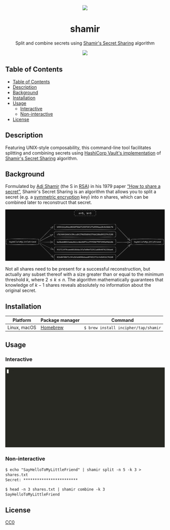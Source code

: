 <div align="center">
  <img src="https://user-images.githubusercontent.com/11808903/112536517-e07bcb00-8dad-11eb-9931-10ad4fe5c1d9.png" width="200"/>

  <h1>shamir</h1>

  <p>Split and combine secrets using <a href="https://en.wikipedia.org/wiki/Shamir%27s_Secret_Sharing">Shamir's Secret Sharing</a> algorithm</p>

  <a href="https://github.com/incipher/shamir/releases/latest">
    <img src="https://img.shields.io/github/release/incipher/shamir.svg?style=for-the-badge" />
  </a>
</div>

## Table of Contents

- [Table of Contents](#table-of-contents)
- [Description](#description)
- [Background](#background)
- [Installation](#installation)
- [Usage](#usage)
  - [Interactive](#interactive)
  - [Non-interactive](#non-interactive)
- [License](#license)

## Description

Featuring UNIX-style composability, this command-line tool facilitates splitting and combining secrets using [HashiCorp Vault's implementation](https://github.com/hashicorp/vault/blob/main/shamir/shamir.go) of [Shamir's Secret Sharing](https://en.wikipedia.org/wiki/Shamir%27s_Secret_Sharing) algorithm.

## Background

Formulated by [Adi Shamir](https://en.wikipedia.org/wiki/Adi_Shamir) (the S in [RSA](<https://en.wikipedia.org/wiki/RSA_(cryptosystem)>)) in his 1979 paper [“How to share a secret”](http://web.mit.edu/6.857/OldStuff/Fall03/ref/Shamir-HowToShareASecret.pdf), Shamir's Secret Sharing is an algorithm that allows you to split a secret (e.g. a [symmetric encryption](https://en.wikipedia.org/wiki/Symmetric-key_algorithm) key) into $n$ shares, which can be combined later to reconstruct that secret.

![Diagram](./doc/assets/diagram.png)

Not all shares need to be present for a successful reconstruction, but actually any subset thereof with a size greater than or equal to the minimum threshold $k$, where $2 \le k \le n$. The algorithm mathematically guarantees that knowledge of $k - 1$ shares reveals absolutely no information about the original secret.

## Installation

| Platform     | Package manager             | Command                              |
| ------------ | --------------------------- | ------------------------------------ |
| Linux, macOS | [Homebrew](https://brew.sh) | `$ brew install incipher/tap/shamir` |

## Usage

### Interactive

![A GIF showing how to use shamir interactively](./doc/assets/interactive-usage.gif)

### Non-interactive

```
$ echo "SayHelloToMyLittleFriend" | shamir split -n 5 -k 3 > shares.txt
Secret: ************************
```

```
$ head -n 3 shares.txt | shamir combine -k 3
SayHelloToMyLittleFriend
```

## License

<a href="https://creativecommons.org/publicdomain/zero/1.0/">CC0</a>
